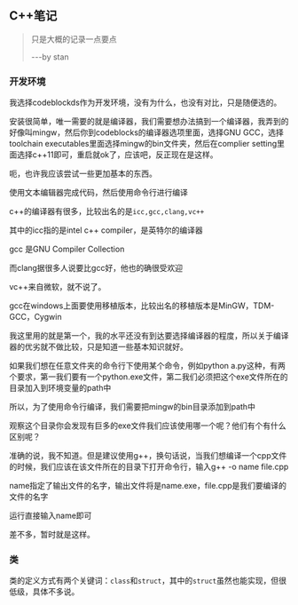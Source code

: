 ## C++笔记

> 只是大概的记录一点要点 
>
> ---by stan

### 开发环境

我选择codeblockds作为开发环境，没有为什么，也没有对比，只是随便选的。

安装很简单，唯一需要的就是编译器，我们需要想办法搞到一个编译器，我弄到的好像叫mingw，然后你到codeblocks的编译器选项里面，选择GNU GCC，选择toolchain executables里面选择mingw的bin文件夹，然后在complier setting里面选择c++11即可，重启就ok了，应该吧，反正现在是这样。



呃，也许我应该尝试一些更加基本的东西。

使用文本编辑器完成代码，然后使用命令行进行编译

c++的编译器有很多，比较出名的是`icc,gcc,clang,vc++`

其中的icc指的是intel c++ compiler，是英特尔的编译器

gcc 是GNU Compiler Collection

而clang据很多人说要比gcc好，他也的确很受欢迎

vc++来自微软，就不说了。

gcc在windows上面要使用移植版本，比较出名的移植版本是MinGW，TDM-GCC，Cygwin

我这里用的就是第一个，我的水平还没有到达要选择编译器的程度，所以关于编译器的优劣就不做比较，只是知道一些基本知识就好。

如果我们想在任意文件夹的命令行下使用某个命令，例如python a.py这种，有两个要求，第一我们要有一个python.exe文件，第二我们必须把这个exe文件所在的目录加入到环境变量的path中

所以，为了使用命令行编译，我们需要把mingw的bin目录添加到path中

观察这个目录你会发现有巨多的exe文件我们应该使用哪一个呢？他们有个有什么区别呢？

准确的说，我不知道。但是建议使用g++，换句话说，当我们想编译一个cpp文件的时候，我们应该在该文件所在的目录下打开命令行，输入g++ -o name file.cpp

name指定了输出文件的名字，输出文件将是name.exe，file.cpp是我们要编译的文件的名字

运行直接输入name即可

差不多，暂时就是这样。



### 类

类的定义方式有两个关键词：`class`和`struct`，其中的`struct`虽然也能实现，但很低级，具体不多说。 




